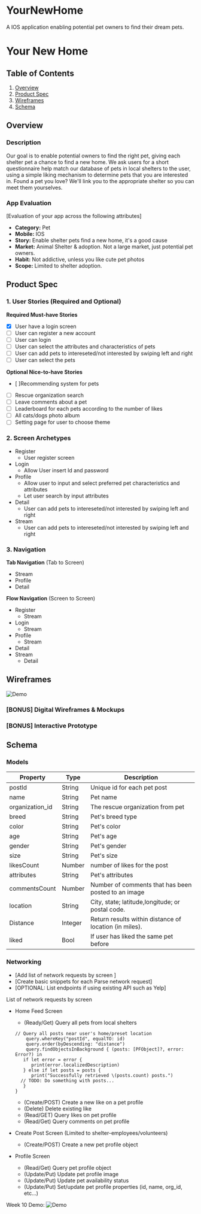 # YourNewHome
A IOS application enabling potential pet owners to find their dream pets.

# Your New Home

## Table of Contents
1. [Overview](#Overview)
1. [Product Spec](#Product-Spec)
1. [Wireframes](#Wireframes)
2. [Schema](#Schema)

## Overview
### Description
Our goal is to enable potential owners to find the right pet, giving each shelter pet a chance to find a new home. We ask users for a short questionnaire help match our database of pets in local shelters to the user, using a simple liking mechanism to determine pets that you are interested in. Found a pet you love? We'll link you to the appropriate shelter so you can meet them yourselves.

### App Evaluation
[Evaluation of your app across the following attributes]
- **Category:** Pet
- **Mobile:** IOS
- **Story:** Enable shelter pets find a new home, it's a good cause
- **Market:** Animal Shelter & adoption. Not a large market, just potential pet owners.
- **Habit:** Not addictive, unless you like cute pet photos
- **Scope:** Limited to shelter adoption. 

## Product Spec

### 1. User Stories (Required and Optional)

**Required Must-have Stories**
- [x] User have a login screen
- [ ] User can register a new account
- [ ] User can login 
- [ ] User can select the attributes and characteristics of pets 
- [ ] User can add pets to intereseted/not interested by swiping left and right
- [ ] User can select the pets 

**Optional Nice-to-have Stories**

- [ ]Recommending system for pets 
- [ ] Rescue organization search
- [ ] Leave comments about a pet
- [ ] Leaderboard for each pets according to the number of likes
- [ ] All cats/dogs photo album
- [ ] Setting page for user to choose theme

### 2. Screen Archetypes
* Register
   * User register screen
* Login 
   * Allow User insert Id and password 
* Profile
   * Allow user to input and select preferred pet characteristics and attributes
   * Let user search by input attributes
* Detail
    * User can add pets to intereseted/not interested by swiping left and right
* Stream
    * User can add pets to intereseted/not interested by swiping left and right



### 3. Navigation

**Tab Navigation** (Tab to Screen)

* Stream
* Profile
* Detail

**Flow Navigation** (Screen to Screen)

* Register
    * Stream
* Login 
    * Stream
* Profile
    * Stream
* Detail
* Stream
    * Detail

## Wireframes

![Demo](https://i.ibb.co/4gSL05w/Screen-Shot-2021-11-14-at-4-27-47-PM.png)

### [BONUS] Digital Wireframes & Mockups

### [BONUS] Interactive Prototype

## Schema 
### Models



| Property        | Type   | Description                                         |
| --------------- | ------ | --------------------------------------------------- |
| postId              | String | Unique id for each pet post                         |
| name            | String | Pet name                                            |
| organization_id | String | The rescue organization from pet                    |
| breed           | String | Pet's breed type                                    |
| color           | String | Pet's color                                         |
| age             | String | Pet's age                                           |
| gender          | String | Pet's gender                                        |
| size            | String | Pet's size                                          |
| likesCount      | Number | number of likes for the post                        |
| attributes      | String | Pet's attributes                                    |
| commentsCount   | Number | Number of comments that has been posted to an image |
| location |String|    City, state; latitude,longitude; or postal code.                                                 |
| Distance |Integer|    Return results within distance of location (in miles).                                                 |
| liked           | Bool   | If user has liked the same pet before               |




### Networking
- [Add list of network requests by screen ]
- [Create basic snippets for each Parse network request]
- [OPTIONAL: List endpoints if using existing API such as Yelp]

List of network requests by screen
* Home Feed Screen
    *  (Ready/Get) Query all pets from local shelters
    ```let query = PFQuery(className:＂Pet")
    // Query all posts near user's home/preset location  
        query.whereKey("postId", equalTO: id)
        query.order(byDescending: "distance")
        query.findObjectsInBackground { (posts: [PFObject]?, error: Error?) in
       if let error = error { 
          print(error.localizedDescription)
       } else if let posts = posts {
          print("Successfully retrieved \(posts.count) posts.")
      // TODO: Do something with posts...
       }
    }
    ```


    *  (Create/POST) Create a new like on a pet profile
    *  (Delete) Delete existing like
    *  (Read/GET) Query likes on pet profile
    *  (Read/Get) Query comments on pet profile

* Create Post Screen (Limited to shelter-employees/volunteers)
    * (Create/POST) Create a new pet profile object

* Profile Screen 
    * (Read/Get) Query pet profile object
    * (Update/Put) Update pet profile image
    * (Update/Put) Update pet availability status
    * (Update/Put) Set/update pet profile properties (id, name, org_id, etc...)

Week 10 Demo:
![Demo](https://imgur.com/a/QIaAQMU.gif)
